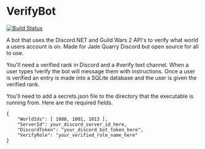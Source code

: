 # VerifyBot   
[![Build Status](https://travis-ci.org/siemandelc/VerifyBot.svg?branch=master)](https://travis-ci.org/siemandelc/VerifyBot)   

A bot that uses the Discord.NET and Guild Wars 2 API's to verify what world a users account is on. Made for Jade Quarry Discord but open source for all to use.   

You'll need a verified rank in Discord and a #verify text channel. When a user types !verify the bot will message them with instructions. Once a user is verified an entry is made into a SQLite database and the user is given the verified rank.

You'll need to add a secrets.json file to the directory that the executable is running from. Here are the required fields.
```
{
	"WorldIds": [ 1008, 1001, 1013 ],
	"ServerId": your_discord_server_id_here,
	"DiscordToken": "your_discord_bot_token_here",
	"VerifyRole": "your_verified_role_name_here"
}
```
